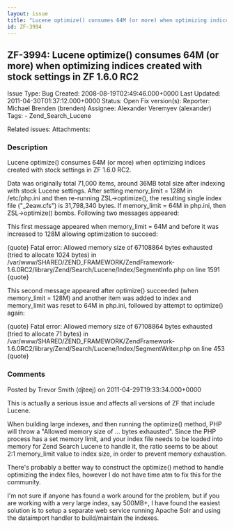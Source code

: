 ```yaml
---
layout: issue
title: "Lucene optimize() consumes 64M (or more) when optimizing indices created with stock settings in ZF 1.6.0 RC2"
id: ZF-3994
---
```


ZF-3994: Lucene optimize() consumes 64M (or more) when optimizing indices created with stock settings in ZF 1.6.0 RC2
---------------------------------------------------------------------------------------------------------------------

 Issue Type: Bug Created: 2008-08-19T02:49:46.000+0000 Last Updated: 2011-04-30T01:37:12.000+0000 Status: Open Fix version(s): 
 Reporter:  Michael Brenden (brenden)  Assignee:  Alexander Veremyev (alexander)  Tags: - Zend\_Search\_Lucene
 
 Related issues: 
 Attachments: 
### Description

Lucene optimize() consumes 64M (or more) when optimizing indices created with stock settings in ZF 1.6.0 RC2.

Data was originally total 71,000 items, around 36MB total size after indexing with stock Lucene settings. After setting memory\_limit = 128M in /etc/php.ini and then re-running ZSL->optimize(), the resulting single index file ("\_2eaw.cfs") is 31,798,340 bytes. If memory\_limit = 64M in php.ini, then ZSL->optimize() bombs. Following two messages appeared:

This first message appeared when memory\_limit = 64M and before it was increased to 128M allowing optimization to succeed:

{quote} Fatal error: Allowed memory size of 67108864 bytes exhausted (tried to allocate 1024 bytes) in /var/www/SHARED/ZEND\_FRAMEWORK/ZendFramework-1.6.0RC2/library/Zend/Search/Lucene/Index/SegmentInfo.php on line 1591 {quote}

This second message appeared after optimize() succeeded (when memory\_limit = 128M) and another item was added to index and memory\_limit was reset to 64M in php.ini, followed by attempt to optimize() again:

{quote} Fatal error: Allowed memory size of 67108864 bytes exhausted (tried to allocate 71 bytes) in /var/www/SHARED/ZEND\_FRAMEWORK/ZendFramework-1.6.0RC2/library/Zend/Search/Lucene/Index/SegmentWriter.php on line 453 {quote}

 

 

### Comments

Posted by Trevor Smith (djteej) on 2011-04-29T19:33:34.000+0000

This is actually a serious issue and affects all versions of ZF that include Lucene.

When building large indexes, and then running the optimize() method, PHP will throw a "Allowed memory size of ... bytes exhausted". Since the PHP process has a set memory limit, and your index file needs to be loaded into memory for Zend Search Lucene to handle it, the ratio seems to be about 2:1 memory\_limit value to index size, in order to prevent memory exhaustion.

There's probably a better way to construct the optimize() method to handle optimizing the index files, however I do not have time atm to fix this for the community.

I'm not sure if anyone has found a work around for the problem, but if you are working with a very large index, say 500MB+, I have found the easiest solution is to setup a separate web service running Apache Solr and using the dataimport handler to build/maintain the indexes.

 

 